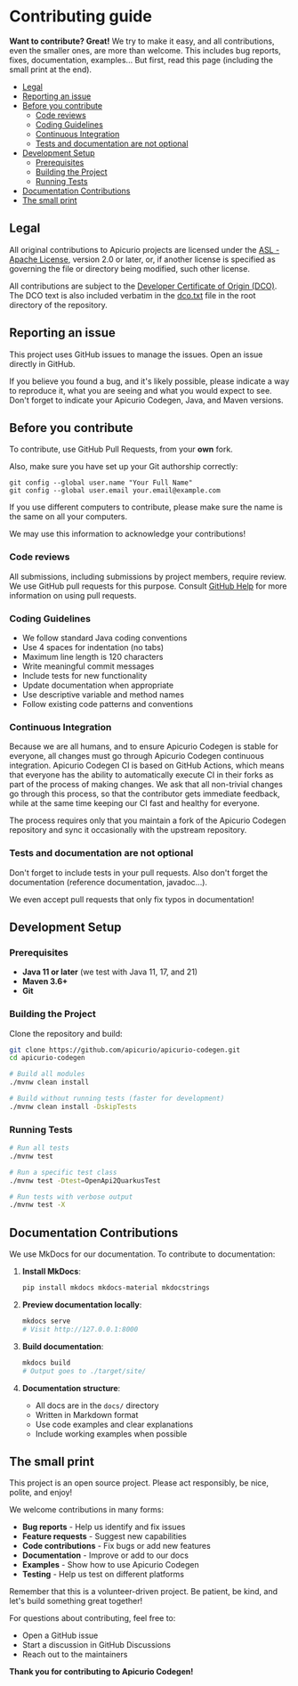 # Contributing guide

**Want to contribute? Great!**
We try to make it easy, and all contributions, even the smaller ones, are more than welcome.
This includes bug reports, fixes, documentation, examples...
But first, read this page (including the small print at the end).

- [Legal](#legal)
- [Reporting an issue](#reporting-an-issue)
- [Before you contribute](#before-you-contribute)
  - [Code reviews](#code-reviews)
  - [Coding Guidelines](#coding-guidelines)
  - [Continuous Integration](#continuous-integration)
  - [Tests and documentation are not optional](#tests-and-documentation-are-not-optional)
- [Development Setup](#development-setup)
  - [Prerequisites](#prerequisites)
  - [Building the Project](#building-the-project)
  - [Running Tests](#running-tests)
- [Documentation Contributions](#documentation-contributions)
- [The small print](#the-small-print)

## Legal

All original contributions to Apicurio projects are licensed under the
[ASL - Apache License](https://www.apache.org/licenses/LICENSE-2.0),
version 2.0 or later, or, if another license is specified as governing the file or directory being
modified, such other license.

All contributions are subject to the [Developer Certificate of Origin (DCO)](https://developercertificate.org/).
The DCO text is also included verbatim in the [dco.txt](dco.txt) file in the root directory of the repository.

## Reporting an issue

This project uses GitHub issues to manage the issues. Open an issue directly in GitHub.

If you believe you found a bug, and it's likely possible, please indicate a way to reproduce it, what you are seeing and what you would expect to see.
Don't forget to indicate your Apicurio Codegen, Java, and Maven versions.

## Before you contribute

To contribute, use GitHub Pull Requests, from your **own** fork.

Also, make sure you have set up your Git authorship correctly:

```
git config --global user.name "Your Full Name"
git config --global user.email your.email@example.com
```

If you use different computers to contribute, please make sure the name is the same on all your computers.

We may use this information to acknowledge your contributions!

### Code reviews

All submissions, including submissions by project members, require review. We use GitHub pull requests for this purpose.
Consult [GitHub Help](https://help.github.com/articles/about-pull-requests/) for more information on using pull requests.

### Coding Guidelines

* We follow standard Java coding conventions
* Use 4 spaces for indentation (no tabs)
* Maximum line length is 120 characters
* Write meaningful commit messages
* Include tests for new functionality
* Update documentation when appropriate
* Use descriptive variable and method names
* Follow existing code patterns and conventions

### Continuous Integration

Because we are all humans, and to ensure Apicurio Codegen is stable for everyone, all changes must go through Apicurio Codegen continuous integration.
Apicurio Codegen CI is based on GitHub Actions, which means that everyone has the ability to automatically execute CI in their forks as part of the process of making changes.
We ask that all non-trivial changes go through this process, so that the contributor gets immediate feedback, while at the same time keeping our CI fast and healthy for everyone.

The process requires only that you maintain a fork of the Apicurio Codegen repository and sync it occasionally with the upstream repository.

### Tests and documentation are not optional

Don't forget to include tests in your pull requests.
Also don't forget the documentation (reference documentation, javadoc...).

We even accept pull requests that only fix typos in documentation!

## Development Setup

### Prerequisites

- **Java 11 or later** (we test with Java 11, 17, and 21)
- **Maven 3.6+**
- **Git**

### Building the Project

Clone the repository and build:

```bash
git clone https://github.com/apicurio/apicurio-codegen.git
cd apicurio-codegen

# Build all modules
./mvnw clean install

# Build without running tests (faster for development)
./mvnw clean install -DskipTests
```

### Running Tests

```bash
# Run all tests
./mvnw test

# Run a specific test class
./mvnw test -Dtest=OpenApi2QuarkusTest

# Run tests with verbose output
./mvnw test -X
```

## Documentation Contributions

We use MkDocs for our documentation. To contribute to documentation:

1. **Install MkDocs**:
   ```bash
   pip install mkdocs mkdocs-material mkdocstrings
   ```

2. **Preview documentation locally**:
   ```bash
   mkdocs serve
   # Visit http://127.0.0.1:8000
   ```

3. **Build documentation**:
   ```bash
   mkdocs build
   # Output goes to ./target/site/
   ```

4. **Documentation structure**:
   - All docs are in the `docs/` directory
   - Written in Markdown format
   - Use code examples and clear explanations
   - Include working examples when possible

## The small print

This project is an open source project. Please act responsibly, be nice, polite, and enjoy!

We welcome contributions in many forms:

- **Bug reports** - Help us identify and fix issues
- **Feature requests** - Suggest new capabilities
- **Code contributions** - Fix bugs or add new features
- **Documentation** - Improve or add to our docs
- **Examples** - Show how to use Apicurio Codegen
- **Testing** - Help us test on different platforms

Remember that this is a volunteer-driven project. Be patient, be kind, and let's build something great together!

For questions about contributing, feel free to:
- Open a GitHub issue
- Start a discussion in GitHub Discussions
- Reach out to the maintainers

**Thank you for contributing to Apicurio Codegen!**
